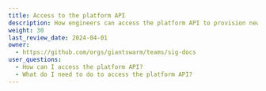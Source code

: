 ```yaml
---
title: Access to the platform API
description: How engineers can access the platform API to provision new workload clusters or deploy applications.
weight: 30
last_review_date: 2024-04-01
owner:
  - https://github.com/orgs/giantswarm/teams/sig-docs
user_questions:
  - How can I access the platform API?
  - What do I need to do to access the platform API?
---
```

